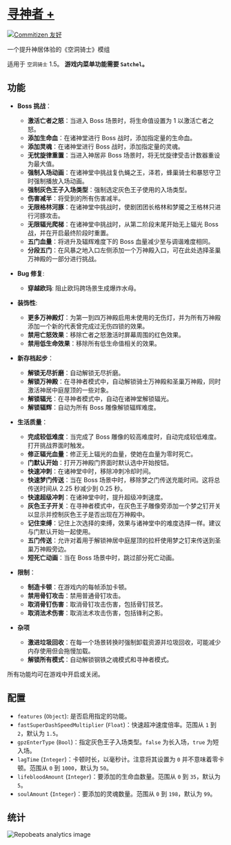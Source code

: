 # [寻神者 +](https://github.com/Clazex/HollowKnight.GodSeekerPlus)

[![Commitizen 友好](https://img.shields.io/badge/commitizen-友好-brightgreen.svg)](http://commitizen.github.io/cz-cli/)

一个提升神居体验的《空洞骑士》模组

适用于 `空洞骑士` 1.5。
**游戏内菜单功能需要 `Satchel`。**

## 功能

- **Boss 挑战**：
  + **激活亡者之怒**：当进入 Boss 场景时，将生命值设置为 1 以激活亡者之怒。
  + **添加生命血**：在诸神堂进行 Boss 战时，添加指定量的生命血。
  + **添加灵魂**：在诸神堂进行 Boss 战时，添加指定量的灵魂。
  + **无忧旋律重置**：当进入神居非 Boss 场景时，将无忧旋律受击计数器重设为最大值。
  + **强制入场动画**：在诸神堂中挑战复仇蝇之王，泽若，蜂巢骑士和暴怒守卫时强制播放入场动画。
  + **强制灰色王子入场类型**：强制选定灰色王子使用的入场类型。
  + **伤害减半**：将受到的所有伤害减半。
  + **无限格林河豚**：在诸神堂中挑战时，使剧团团长格林和梦魇之王格林只进行河豚攻击。
  + **无限辐光爬梯**：在诸神堂中挑战时，从第二阶段末尾开始无上辐光 Boss 战，并在开启最终阶段时重置。
  + **五门血量**：将进升及辐辉难度下的 Boss 血量减少至与调谐难度相同。
  + **分段五门**：在风暴之地入口左侧添加一个万神殿入口，可在此处选择圣巢万神殿的一部分进行挑战。

- **Bug 修复**:
  + **穿越欧玛**: 阻止欧玛跨场景生成爆炸水母。

- **装饰性**:
  + **更多万神殿灯**：为第一到四万神殿启用未使用的无伤灯，并为所有万神殿添加一个新的代表曾完成过无伤四锁的效果。
  + **禁用亡怒效果**：移除亡者之怒激活时屏幕周围的红色效果。
  + **禁用低生命效果**：移除所有低生命值相关的效果。

- **新存档起步**：
  + **解锁无尽折磨**：自动解锁无尽折磨。
  + **解锁万神殿**：在寻神者模式中，自动解锁骑士万神殿和圣巢万神殿，同时激活神居中庭屋顶的一些对象。
  + **解锁辐光**：在寻神者模式中，自动在诸神堂解锁辐光。
  + **解锁辐辉**：自动为所有 Boss 雕像解锁辐辉难度。

- **生活质量**：
  + **完成较低难度**：当完成了 Boss 雕像的较高难度时，自动完成较低难度。打开挑战界面时触发。
  + **修正辐光血量**：修正无上辐光的血量，使她在血量为零时死亡。
  + **门默认开始**：打开万神殿门界面时默认选中开始按钮。
  + **快速冲刺**：在诸神堂中时，移除冲刺冷却时间。
  + **快速梦门传送**：当在 Boss 场景中时，移除梦之门传送充能时间。这将总传送时间从 2.25 秒减少到 0.25 秒。
  + **快速超级冲刺**：在诸神堂中时，提升超级冲刺速度。
  + **灰色王子开关**：在寻神者模式中，在灰色王子雕像旁添加一个梦之钉开关以显示并控制灰色王子是否出现在万神殿中。
  + **记住束缚**：记住上次选择的束缚，效果与诸神堂中的难度选择一样。建议与门默认开始一起使用。
  + **五门传送**：允许对着用于解锁神居中庭屋顶的拉杆使用梦之钉来传送到圣巢万神殿旁边。
  + **短死亡动画**：当在 Boss 场景中时，跳过部分死亡动画。

- **限制**：
  + **制造卡顿**：在游戏内的每帧添加卡顿。
  + **禁用骨钉攻击**：禁用普通骨钉攻击。
  + **取消骨钉伤害**：取消骨钉攻击伤害，包括骨钉技艺。
  + **取消法术伤害**：取消法术攻击伤害，包括锋利之影。

- **杂项**
  + **激进垃圾回收**：在每一个场景转换时强制卸载资源并垃圾回收，可能减少内存使用但会拖慢加载。
  + **解锁所有模式**：自动解锁钢铁之魂模式和寻神者模式。

所有功能均可在游戏中开启或关闭。

## 配置

- `features` (`Object`): 是否启用指定的功能。
- `fastSuperDashSpeedMultiplier` (`Float`)：快速超冲速度倍率。范围从 `1` 到 `2`，默认为 `1.5`。
- `gpzEnterType` (`Bool`)：指定灰色王子入场类型。`false` 为长入场，`true` 为短入场。
- `lagTime` (`Integer`)：卡顿时长，以毫秒计。注意将其设置为 `0` 并不意味着零卡顿。范围从 `0` 到 `1000`，默认为 `50`。
- `lifebloodAmount` (`Integer`)：要添加的生命血数量。范围从 `0` 到 `35`，默认为 `5`。
- `soulAmount` (`Integer`)：要添加的灵魂数量。范围从 `0` 到 `198`，默认为 `99`。

## 统计

![Repobeats analytics image](https://repobeats.axiom.co/api/embed/65e526723e20438fd78f8e117dee0a55cca44715.svg)

